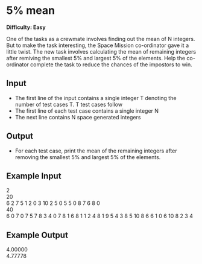 # 5% mean

**Difficulty: Easy**

One of the tasks as a crewmate involves finding out the mean of N integers. But to make the task interesting, the Space Mission co-ordinator gave it a little twist. The new task involves calculating the mean of remaining integers after remiving the smallest 5% and largest 5% of the elements. Help the co-ordinator complete the task to reduce the chances of the impostors to win.

## Input

- The first line of the input contains a single integer T denoting the number of test cases T. T test cases follow
- The first line of each test case contains a single integer N
- The next line contains N space generated integers

## Output

- For each test case, print the mean of the remaining integers after removing the smallest 5% and largest 5% of the elements.

## Example Input

2 <br/>
20 <br/>
6 2 7 5 1 2 0 3 10 2 5 0 5 5 0 8 7 6 8 0 <br/>
40 <br/>
6 0 7 0 7 5 7 8 3 4 0 7 8 1 6 8 1 1 2 4 8 1 9 5 4 3 8 5 10 8 6 6 1 0 6 10 8 2 3 4 <br/>

## Example Output

4.00000 <br/>
4.77778

